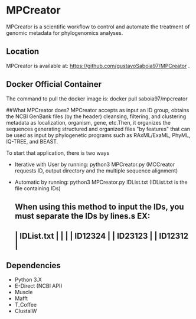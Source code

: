 # MPCreator
MPCreator is a scientific workflow to control and automate the treatment of genomic metadata for phylogenomics analyses. 
## Location
MPCreator is available at: https://github.com/gustavoSaboia97/MPCreator .
## Docker Official Container
The command to pull the docker image is: 
    docker pull saboia97/mpcreator 

##What MPCreator does?
MPCreator accepts as input an ID group, obtains the NCBI GenBank files (by the header) cleansing, filtering, and clustering metadata as localization, organism, gene, etc.Then, it organizes the sequences generating structured and organized files "by features" that can be used as input by phylogenetic programs such as RAxML/ExaML, PhyML, IQ-TREE, and BEAST.

To start that application, there is two ways
* Iterative with User by running:
    python3 MPCreator.py 
    (MCCreator requests  ID, output directory and the multiple sequence alignment)

* Automatic by running:
    python3 MPCreator.py IDList.txt
    (IDList.txt is the file containing IDs)

    When using this method to input the IDs, you must separate the IDs by lines.s
    EX: 
    --------------------
    |    IDList.txt    |
    |                  |
    |    ID12324       |
    |    ID23123       |
    |    ID12312       | 
    --------------------

## Dependencies
* Python 3.X
* E-Direct (NCBI API)
* Muscle
* Mafft
* T_Coffee
* ClustalW


    
